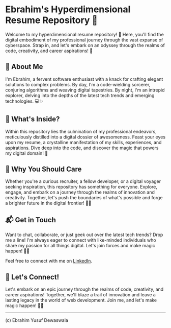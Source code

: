 # Ebrahim's Hyperdimensional Resume Repository 🚀

Welcome to my hyperdimensional resume repository! 🌟 Here, you'll find the digital embodiment of my professional journey through the vast expanse of cyberspace. Strap in, and let's embark on an odyssey through the realms of code, creativity, and career aspirations! 🌌

## 📄 About Me

I'm Ebrahim, a fervent software enthusiast with a knack for crafting elegant solutions to complex problems. By day, I'm a code-wielding sorcerer, conjuring algorithms and weaving digital tapestries. By night, I'm an intrepid explorer, delving into the depths of the latest tech trends and emerging technologies. 💻✨

## 🚀 What's Inside?

Within this repository lies the culmination of my professional endeavors, meticulously distilled into a digital dossier of awesomeness. Feast your eyes upon my resume, a crystalline manifestation of my skills, experiences, and aspirations. Dive deep into the code, and discover the magic that powers my digital domain! 🌟

## 🌟 Why You Should Care

Whether you're a curious recruiter, a fellow developer, or a digital voyager seeking inspiration, this repository has something for everyone. Explore, engage, and embark on a journey through the realms of innovation and creativity. Together, let's push the boundaries of what's possible and forge a brighter future in the digital frontier! 🌈✨

## 📬 Get in Touch

Want to chat, collaborate, or just geek out over the latest tech trends? Drop me a line! I'm always eager to connect with like-minded individuals who share my passion for all things digital. Let's join forces and make magic happen! 🚀🌟

Feel free to connect with me on [LinkedIn](https://www.linkedin.com/in/ebrahimd/).

## 🎉 Let's Connect!

Let's embark on an epic journey through the realms of code, creativity, and career aspirations! Together, we'll blaze a trail of innovation and leave a lasting legacy in the world of web development. Join me, and let's make magic happen! 🚀✨

____________________________
(c) Ebrahim Yusuf Dewaswala